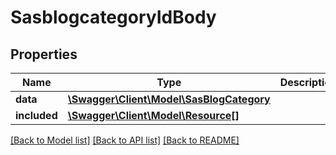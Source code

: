 # SasblogcategoryIdBody

## Properties
Name | Type | Description | Notes
------------ | ------------- | ------------- | -------------
**data** | [**\Swagger\Client\Model\SasBlogCategory**](SasBlogCategory.md) |  | [optional] 
**included** | [**\Swagger\Client\Model\Resource[]**](Resource.md) |  | [optional] 

[[Back to Model list]](../../README.md#documentation-for-models) [[Back to API list]](../../README.md#documentation-for-api-endpoints) [[Back to README]](../../README.md)

